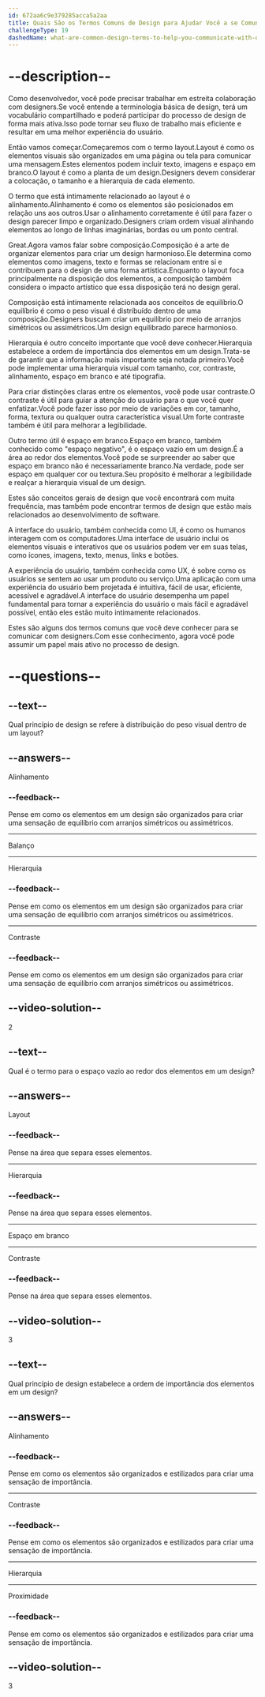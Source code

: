 ```yaml
---
id: 672aa6c9e379285acca5a2aa
title: Quais São os Termos Comuns de Design para Ajudar Você a se Comunicar com Designers?
challengeType: 19
dashedName: what-are-common-design-terms-to-help-you-communicate-with-designers
---
```


# --description--

Como desenvolvedor, você pode precisar trabalhar em estreita colaboração com designers.Se você entende a terminologia básica de design, terá um vocabulário compartilhado e poderá participar do processo de design de forma mais ativa.Isso pode tornar seu fluxo de trabalho mais eficiente e resultar em uma melhor experiência do usuário.

Então vamos começar.Começaremos com o termo layout.Layout é como os elementos visuais são organizados em uma página ou tela para comunicar uma mensagem.Estes elementos podem incluir texto, imagens e espaço em branco.O layout é como a planta de um design.Designers devem considerar a colocação, o tamanho e a hierarquia de cada elemento.

O termo que está intimamente relacionado ao layout é o alinhamento.Alinhamento é como os elementos são posicionados em relação uns aos outros.Usar o alinhamento corretamente é útil para fazer o design parecer limpo e organizado.Designers criam ordem visual alinhando elementos ao longo de linhas imaginárias, bordas ou um ponto central.

Great.Agora vamos falar sobre composição.Composição é a arte de organizar elementos para criar um design harmonioso.Ele determina como elementos como imagens, texto e formas se relacionam entre si e contribuem para o design de uma forma artística.Enquanto o layout foca principalmente na disposição dos elementos, a composição também considera o impacto artístico que essa disposição terá no design geral.

Composição está intimamente relacionada aos conceitos de equilíbrio.O equilíbrio é como o peso visual é distribuído dentro de uma composição.Designers buscam criar um equilíbrio por meio de arranjos simétricos ou assimétricos.Um design equilibrado parece harmonioso.

Hierarquia é outro conceito importante que você deve conhecer.Hierarquia estabelece a ordem de importância dos elementos em um design.Trata-se de garantir que a informação mais importante seja notada primeiro.Você pode implementar uma hierarquia visual com tamanho, cor, contraste, alinhamento, espaço em branco e até tipografia.

Para criar distinções claras entre os elementos, você pode usar contraste.O contraste é útil para guiar a atenção do usuário para o que você quer enfatizar.Você pode fazer isso por meio de variações em cor, tamanho, forma, textura ou qualquer outra característica visual.Um forte contraste também é útil para melhorar a legibilidade.

Outro termo útil é espaço em branco.Espaço em branco, também conhecido como "espaço negativo", é o espaço vazio em um design.É a área ao redor dos elementos.Você pode se surpreender ao saber que espaço em branco não é necessariamente branco.Na verdade, pode ser espaço em qualquer cor ou textura.Seu propósito é melhorar a legibilidade e realçar a hierarquia visual de um design.

Estes são conceitos gerais de design que você encontrará com muita frequência, mas também pode encontrar termos de design que estão mais relacionados ao desenvolvimento de software.

A interface do usuário, também conhecida como UI, é como os humanos interagem com os computadores.Uma interface de usuário inclui os elementos visuais e interativos que os usuários podem ver em suas telas, como ícones, imagens, texto, menus, links e botões.

A experiência do usuário, também conhecida como UX, é sobre como os usuários se sentem ao usar um produto ou serviço.Uma aplicação com uma experiência do usuário bem projetada é intuitiva, fácil de usar, eficiente, acessível e agradável.A interface do usuário desempenha um papel fundamental para tornar a experiência do usuário o mais fácil e agradável possível, então eles estão muito intimamente relacionados.

Estes são alguns dos termos comuns que você deve conhecer para se comunicar com designers.Com esse conhecimento, agora você pode assumir um papel mais ativo no processo de design.

# --questions--

## --text--

Qual princípio de design se refere à distribuição do peso visual dentro de um layout?

## --answers--

Alinhamento

### --feedback--

Pense em como os elementos em um design são organizados para criar uma sensação de equilíbrio com arranjos simétricos ou assimétricos.

---

Balanço

---

Hierarquia

### --feedback--

Pense em como os elementos em um design são organizados para criar uma sensação de equilíbrio com arranjos simétricos ou assimétricos.

---

Contraste

### --feedback--

Pense em como os elementos em um design são organizados para criar uma sensação de equilíbrio com arranjos simétricos ou assimétricos.

## --video-solution--

2

## --text--

Qual é o termo para o espaço vazio ao redor dos elementos em um design?

## --answers--

Layout

### --feedback--

Pense na área que separa esses elementos.

---

Hierarquia

### --feedback--

Pense na área que separa esses elementos.

---

Espaço em branco

---

Contraste

### --feedback--

Pense na área que separa esses elementos.

## --video-solution--

3

## --text--

Qual princípio de design estabelece a ordem de importância dos elementos em um design?

## --answers--

Alinhamento

### --feedback--

Pense em como os elementos são organizados e estilizados para criar uma sensação de importância.

---

Contraste

### --feedback--

Pense em como os elementos são organizados e estilizados para criar uma sensação de importância.

---

Hierarquia

---

Proximidade

### --feedback--

Pense em como os elementos são organizados e estilizados para criar uma sensação de importância.

## --video-solution--

3

